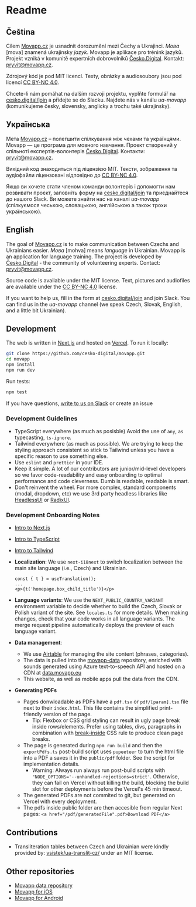 # Readme

## Čeština

Cílem [Movapp.cz](https://www.movapp.cz/) je usnadnit dorozumění mezi Čechy a Ukrajinci. _Mова_ [mova] znamená ukrajinsky _jazyk_. Movapp je aplikace pro trénink jazyků. Projekt vzniká v komunitě expertních dobrovolníků [Česko.Digital](https://cesko.digital/). Kontakt: pryvit@movapp.cz.

Zdrojový kód je pod MIT licencí. Texty, obrázky a audiosoubory jsou pod licencí [CC BY-NC 4.0](https://creativecommons.org/licenses/by-nc/4.0/deed.cs).

Chcete-li nám pomáhat na dalším rozvoji projektu, vyplňte formulář na [cesko.digital/join](https://cesko.digital/join) a přidejte se do Slacku. Najdete nás v kanálu _ua-movapp_ (komunikujeme česky, slovensky, anglicky a trochu také ukrajinsky).

## Українська

Мета [Movapp.cz](https://www.movapp.cz/) – полегшити спілкування між чехами та українцями. Movapp — це програма для мовного навчання. Проект створений у спільноті експертів-волонтерів [Česko.Digital](https://cesko.digital/). Контакти: pryvit@movapp.cz.

Вихідний код знаходиться під ліцензією MIT. Тексти, зображення та аудіофайли ліцензовані відповідно до [CC BY-NC 4.0](https://creativecommons.org/licenses/by-nc/4.0/deed.uk).

Якщо ви хочете стати членом команди волонтерів і допомогти нам розвивати проєкт, заповніть форму на [cesko.digital/join](https://cesko.digital/join) та приєднайтеся до нашого Slack. Ви можете знайти нас на каналі _ua-movapp_ (спілкуємося чеською, словацькою, англійською а також трохи українською).

## English

The goal of [Movapp.cz](https://www.movapp.cz/) is to make communication between Czechs and Ukrainians easier. _Mова_ [mohva] means _language_ in Ukrainian. Movapp is an application for language training. The project is developed by [Česko.Digital](https://cesko.digital/) - the community of volunteering experts. Contact: pryvit@movapp.cz.

Source code is available under the MIT license. Text, pictures and audiofiles are available under the [CC BY-NC 4.0](https://creativecommons.org/licenses/by-nc/4.0/) license.

If you want to help us, fill in the form at [cesko.digital/join](https://cesko.digital/join) and join Slack. You can find us in the _ua-movapp_ channel (we speak Czech, Slovak, English, and a little bit Ukrainian).

## Development

The web is written in [Next.js](https://nextjs.org/) and hosted on [Vercel](https://vercel.com/). To run it locally:

```bash
git clone https://github.com/cesko-digital/movapp.git
cd movapp
npm install
npm run dev
```

Run tests:

```bash
npm test
```

If you have questions, [write to us on Slack](https://cesko-digital.slack.com/archives/C036GLKL7ME) or create an issue

### Development Guidelines

- TypeScript everywhere (as much as posisble) Avoid the use of `any`, `as` typecasting, `ts-ignore`.
- Tailwind everywhere (as much as possible). We are trying to keep the styling approach consistent so stick to Tailwind unless you have a specific reason to use something else.
- Use `eslint` and `prettier` in your IDE.
- Keep it simple. A lot of our contributors are junior/mid-level developers so we favor code-readability and easy onboarding to optimal performance and code cleverness. Dumb is readable, readable is smart.
- Don't reinvent the wheel. For more complex, standard components (modal, dropdown, etc) we use 3rd party headless libraries like [HeadlessUI](https://headlessui.com/) or [RadixUI](https://www.radix-ui.com/).

### Development Onboarding Notes

- [Intro to Next.js](https://www.youtube.com/watch?v=Sklc_fQBmcs&ab_channel=Fireship)
- [Intro to TypeScript](https://www.youtube.com/watch?v=zQnBQ4tB3ZA&ab_channel=Fireship)
- [Intro to Tailwind](https://www.youtube.com/watch?v=mr15Xzb1Ook&ab_channel=Fireship)
- **Localization**: We use `next-i18next` to switch localization between the main site language (i.e., Czech) and Ukrainian.
  ```
  const { t } = useTranslation();
  ...
  <p>{t('homepage.box_child_title')}</p>
  ```
- **Language variants**: We use the `NEXT_PUBLIC_COUNTRY_VARIANT` environment variable to decide whether to build the Czech, Slovak or Polish variant of the site. See `locales.ts` for more details. When making changes, check that your code works in all language variants. The merge request pipeline automatically deploys the preview of each language variant.

- **Data management**:

  - We use [Airtable](https://airtable.com/appLciQqZNGDR3J6W?) for managing the site content (phrases, categories).
  - The data is pulled into the [movapp-data](https://github.com/cesko-digital/movapp-data) repository, enriched with sounds generated using Azure text-to-speech API and hosted on a CDN at [data.movapp.eu](data.movapp.eu)
  - This website, as well as mobile apps pull the data from the CDN.

- **Generating PDFs**
  - Pages donwloadable as PDFs have a `pdf.tsx` or `pdf/[param].tsx` file next to their `index.html`. This file contains the simplified print-friendly version of the page.
    - Tip: Flexbox or CSS grid styling can result in ugly page break inside rows/elements. Prefer using tables, divs, paragraphs in combination with [break-inside](https://developer.mozilla.org/en-US/docs/Web/CSS/break-inside) CSS rule to produce clean page breaks.  
  - The page is generated during `npm run build` and then the `exportPdfs.ts` post-build script uses `pupeeteer` to turn the html file into a PDF a saves it in the `public/pdf` folder. See the script for implementation details.
    - Warning: Always run always run post-build scripts with `"NODE_OPTIONS='--unhandled-rejections=strict'`. Otherwise, they can fail on Vercel without killing the build, blocking the build slot for other deployments before the Vercel's 45 min timeout. 
  - The generated PDFs are not commited to git, but generated on Vercel with every deployment.
  - The pdfs inside public folder are then accesible from regular Next pages: `<a href="/pdf/generatedFile".pdf>Download PDF</a>`

## Contributions

- Transliteration tables between Czech and Ukrainian were kindly provided by: [vsistek/ua-translit-cz/](https://github.com/vsistek/ua-translit-cz/) under an MIT license.

## Other repositories

- [Movapp data repository](https://github.com/cesko-digital/movapp-data)
- [Movapp for iOS](https://github.com/cesko-digital/movapp-apple)
- [Movapp for Android](https://github.com/cesko-digital/movapp-android)
